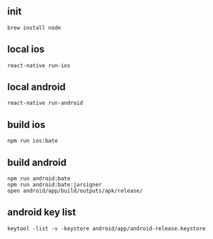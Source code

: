 ## init

```
brew install node
```

## local ios

```
react-native run-ios
```

## local android

```
react-native run-android
```

## build ios

```
npm run ios:bate
```

## build android

```
npm run android:bate
npm run android:bate:jarsigner
open android/app/build/outputs/apk/release/
```

## android key list

```
keytool -list -v -keystore android/app/android-release.keystore
```
